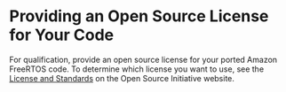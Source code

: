 # Providing an Open Source License for Your Code<a name="afq-license"></a>

For qualification, provide an open source license for your ported Amazon FreeRTOS code\. To determine which license you want to use, see the [License and Standards](https://opensource.org/licenses) on the Open Source Initiative website\.